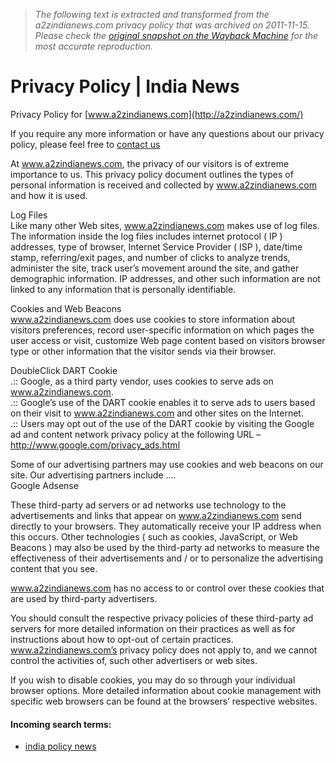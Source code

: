 > *The following text is extracted and transformed from the a2zindianews.com privacy policy that was archived on 2011-11-15. Please check the [original snapshot on the Wayback Machine](https://web.archive.org/web/20111115141045id_/http%3A//a2zindianews.com/privacy-policy) for the most accurate reproduction.*

# Privacy Policy | India News

Privacy Policy for [www.a2zindianews.com](http://a2zindianews.com/)

If you require any more information or have any questions about our privacy policy, please feel free to [contact us](http://a2zindianews.com/contact-us)

At www.a2zindianews.com, the privacy of our visitors is of extreme importance to us. This privacy policy document outlines the types of personal information is received and collected by www.a2zindianews.com and how it is used. 

Log Files  
Like many other Web sites, www.a2zindianews.com makes use of log files. The information inside the log files includes internet protocol ( IP ) addresses, type of browser, Internet Service Provider ( ISP ), date/time stamp, referring/exit pages, and number of clicks to analyze trends, administer the site, track user’s movement around the site, and gather demographic information. IP addresses, and other such information are not linked to any information that is personally identifiable. 

Cookies and Web Beacons  
www.a2zindianews.com does use cookies to store information about visitors preferences, record user-specific information on which pages the user access or visit, customize Web page content based on visitors browser type or other information that the visitor sends via their browser. 

DoubleClick DART Cookie  
.:: Google, as a third party vendor, uses cookies to serve ads on www.a2zindianews.com.  
.:: Google’s use of the DART cookie enables it to serve ads to users based on their visit to www.a2zindianews.com and other sites on the Internet.  
.:: Users may opt out of the use of the DART cookie by visiting the Google ad and content network privacy policy at the following URL – [http://www.google.com/privacy_ads.html ](http://www.google.com/privacy_ads.html)

Some of our advertising partners may use cookies and web beacons on our site. Our advertising partners include ….  
Google Adsense

These third-party ad servers or ad networks use technology to the advertisements and links that appear on www.a2zindianews.com send directly to your browsers. They automatically receive your IP address when this occurs. Other technologies ( such as cookies, JavaScript, or Web Beacons ) may also be used by the third-party ad networks to measure the effectiveness of their advertisements and / or to personalize the advertising content that you see. 

www.a2zindianews.com has no access to or control over these cookies that are used by third-party advertisers. 

You should consult the respective privacy policies of these third-party ad servers for more detailed information on their practices as well as for instructions about how to opt-out of certain practices. www.a2zindianews.com’s privacy policy does not apply to, and we cannot control the activities of, such other advertisers or web sites. 

If you wish to disable cookies, you may do so through your individual browser options. More detailed information about cookie management with specific web browsers can be found at the browsers’ respective websites. 

#### Incoming search terms:

  * [india policy news](http://a2zindianews.com/privacy-policy/ "india policy news")


